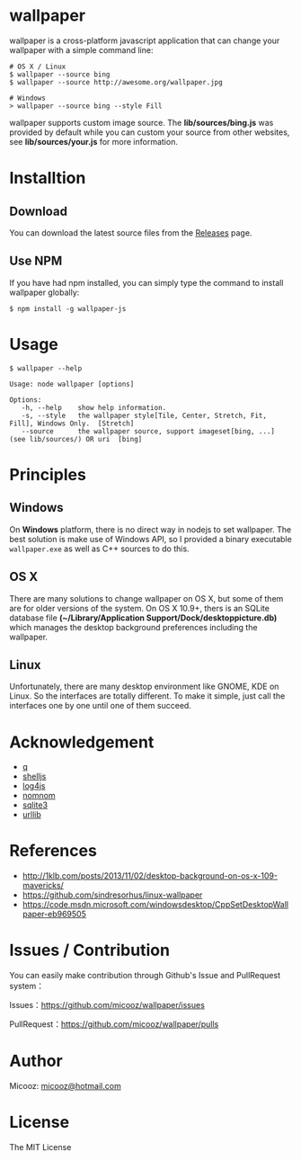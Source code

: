 # wallpaper

wallpaper is a cross-platform javascript application that can change your wallpaper with a simple command line:

    # OS X / Linux
    $ wallpaper --source bing
    $ wallpaper --source http://awesome.org/wallpaper.jpg
    
    # Windows
    > wallpaper --source bing --style Fill

wallpaper supports custom image source. The **lib/sources/bing.js** was provided by default while you can custom your source from other websites, see **lib/sources/your.js** for more information.

# Installtion

## Download

You can download the latest source files from the [Releases](https://github.com/micooz/wallpaper/releases) page.

## Use NPM

If you have had npm installed, you can simply type the command to install wallpaper globally:

    $ npm install -g wallpaper-js
   
# Usage

    $ wallpaper --help
    
    Usage: node wallpaper [options]
    
    Options:
       -h, --help    show help information.
       -s, --style   the wallpaper style[Tile, Center, Stretch, Fit, Fill], Windows Only.  [Stretch]
       --source      the wallpaper source, support imageset[bing, ...] (see lib/sources/) OR uri  [bing]

# Principles

## Windows

On **Windows** platform, there is no direct way in nodejs to set wallpaper. The best solution is make use of Windows API, so I provided a binary executable `wallpaper.exe` as well as C++ sources to do this.

## OS X

There are many solutions to change wallpaper on OS X, but some of them are for older versions of the system. On OS X 10.9+, thers is an SQLite database file **(~/Library/Application Support/Dock/desktoppicture.db)** which manages the desktop background preferences including the wallpaper.

## Linux

Unfortunately, there are many desktop environment like GNOME, KDE on Linux. So the interfaces are totally different. To make it simple, just call the interfaces one by one until one of them succeed.

# Acknowledgement

* [q](https://github.com/kriskowal/q)
* [shelljs](http://github.com/arturadib/shelljs)
* [log4js](https://github.com/nomiddlename/log4js-node)
* [nomnom](http://github.com/harthur/nomnom)
* [sqlite3](http://github.com/mapbox/node-sqlite3)
* [urllib](http://github.com/node-modules/urllib)

# References

* http://1klb.com/posts/2013/11/02/desktop-background-on-os-x-109-mavericks/
* https://github.com/sindresorhus/linux-wallpaper
* https://code.msdn.microsoft.com/windowsdesktop/CppSetDesktopWallpaper-eb969505

# Issues / Contribution

You can easily make contribution through Github's Issue and PullRequest system：

Issues：https://github.com/micooz/wallpaper/issues

PullRequest：https://github.com/micooz/wallpaper/pulls

# Author
Micooz: micooz@hotmail.com

# License
The MIT License